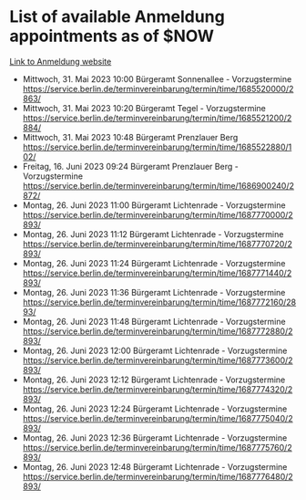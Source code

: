 # List of available Anmeldung appointments as of $NOW
[Link to Anmeldung website](https://service.berlin.de/terminvereinbarung/termin/tag.php?termin=1&anliegen[]=120686&dienstleisterlist=122210,122217,327316,122219,327312,122227,327314,122231,327346,122243,327348,122254,122252,329742,122260,329745,122262,329748,122271,327278,122273,327274,122277,327276,330436,122280,327294,122282,327290,122284,327292,122291,327270,122285,327266,122286,327264,122296,327268,150230,329760,122297,327286,122294,327284,122312,329763,122314,329775,122304,327330,122311,327334,122309,327332,317869,122281,327352,122279,329772,122283,122276,327324,122274,327326,122267,329766,122246,327318,122251,327320,122257,327322,122208,327298,122226,327300&herkunft=http%3A%2F%2Fservice.berlin.de%2Fdienstleistung%2F120686%2F)
- Mittwoch, 31. Mai 2023 10:00 Bürgeramt Sonnenallee - Vorzugstermine https://service.berlin.de/terminvereinbarung/termin/time/1685520000/2863/
- Mittwoch, 31. Mai 2023 10:20 Bürgeramt Tegel - Vorzugstermine https://service.berlin.de/terminvereinbarung/termin/time/1685521200/2884/
- Mittwoch, 31. Mai 2023 10:48 Bürgeramt Prenzlauer Berg https://service.berlin.de/terminvereinbarung/termin/time/1685522880/102/
- Freitag, 16. Juni 2023 09:24 Bürgeramt Prenzlauer Berg - Vorzugstermine https://service.berlin.de/terminvereinbarung/termin/time/1686900240/2872/
- Montag, 26. Juni 2023 11:00 Bürgeramt Lichtenrade - Vorzugstermine https://service.berlin.de/terminvereinbarung/termin/time/1687770000/2893/
- Montag, 26. Juni 2023 11:12 Bürgeramt Lichtenrade - Vorzugstermine https://service.berlin.de/terminvereinbarung/termin/time/1687770720/2893/
- Montag, 26. Juni 2023 11:24 Bürgeramt Lichtenrade - Vorzugstermine https://service.berlin.de/terminvereinbarung/termin/time/1687771440/2893/
- Montag, 26. Juni 2023 11:36 Bürgeramt Lichtenrade - Vorzugstermine https://service.berlin.de/terminvereinbarung/termin/time/1687772160/2893/
- Montag, 26. Juni 2023 11:48 Bürgeramt Lichtenrade - Vorzugstermine https://service.berlin.de/terminvereinbarung/termin/time/1687772880/2893/
- Montag, 26. Juni 2023 12:00 Bürgeramt Lichtenrade - Vorzugstermine https://service.berlin.de/terminvereinbarung/termin/time/1687773600/2893/
- Montag, 26. Juni 2023 12:12 Bürgeramt Lichtenrade - Vorzugstermine https://service.berlin.de/terminvereinbarung/termin/time/1687774320/2893/
- Montag, 26. Juni 2023 12:24 Bürgeramt Lichtenrade - Vorzugstermine https://service.berlin.de/terminvereinbarung/termin/time/1687775040/2893/
- Montag, 26. Juni 2023 12:36 Bürgeramt Lichtenrade - Vorzugstermine https://service.berlin.de/terminvereinbarung/termin/time/1687775760/2893/
- Montag, 26. Juni 2023 12:48 Bürgeramt Lichtenrade - Vorzugstermine https://service.berlin.de/terminvereinbarung/termin/time/1687776480/2893/
